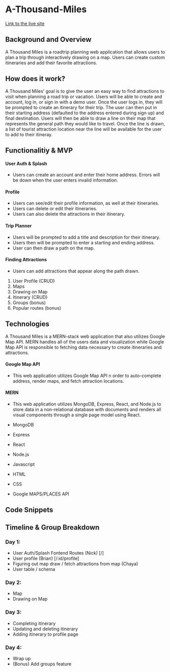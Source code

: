 # A-Thousand-Miles
[Link to the live site](https://a-thousand-miles.herokuapp.com/#/)
## Background and Overview 

A Thousand Miles is a roadtrip planning web application that allows users to plan a trip through interactively drawing on a map. Users can create custom itineraries and add their favorite attractions.

## How does it work?

A Thousand Miles' goal is to give the user an easy way to find attractions to visit when planning a road trip or vacation. Users will be able to create and account, log in, or sign in with a demo user. Once the user logs in, they will be prompted to create an itinerary for their trip. The user can then put in their starting address (defaulted to the address entered during sign up) and final destination. Users will then be able to draw a line on their map that represents the general path they would like to travel. Once the line is drawn, a list of tourist attraction location near the line will be available for the user to add to their itineray.

## Functionalitiy & MVP

#### User Auth & Splash

 - Users can create an account and enter their home address. Errors will be down when the user enters invalid information.

#### Profile

 - Users can see/edit their profile information, as well at their itineraries.
 - Users can delete or edit their itineraries.
 - Users can also delete the attractions in their itinerary.

#### Trip Planner

 - Users will be prompted to add a title and description for their itinerary.
 - Users then will be prompted to enter a starting and ending address.
 - User can then draw a path on the map.

#### Finding Attractions

 - Users can add attractions that appear along the path drawn.

1. User Profile (CRUD)
2. Maps 
3. Drawing on Map  
4. Itinerary (CRUD)
5. Groups (bonus)
6. Popular routes (bonus)

## Technologies

A Thousand Miles is a MERN-stack web application that also utilizes Google Map API. MERN handles all of the users data and visualization while Google Map API is responsible to fetching data necessary to create itineraries and attractions.

#### Google Map API
 - This web application utilizes Google Map API n order to auto-complete address, render maps, and fetch attraction locations.

#### MERN
 - This web application utilizes MongoDB, Express, React, and Node.js to store data in a non-relational database with documents and renders all visual components through a single page model using React.

- MongoDB
- Express 
- React
- Node.js 
- Javascript 
- HTML 
- CSS 
- Google MAPS/PLACES API 

## Code Snippets

## Timeline & Group Breakdown 

### Day 1: 
  - User Auth/Splash Fontend Routes (Nick) [/] 
  - User profile (Brian) [/:id/profile]
  - Figuring out map draw / fetch attractions from map (Chaya)
  - User table / schema 

### Day 2: 
  - Map 
  - Drawing on Map 

### Day 3: 
  - Completing itinerary 
  - Updating and deleting itinerary 
  - Adding itinerary to profile page 

### Day 4: 
  - Wrap up 
  - (Bonus) Add groups feature 
